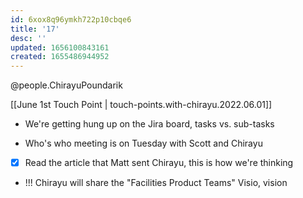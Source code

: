 ```yaml
---
id: 6xox8q96ymkh722p10cbqe6
title: '17'
desc: ''
updated: 1656100843161
created: 1655486944952
---
```


@people.ChirayuPoundarik

[[June 1st Touch Point | touch-points.with-chirayu.2022.06.01]]


- We're getting hung up on the Jira board, tasks vs. sub-tasks

- Who's who meeting is on Tuesday with Scott and Chirayu
- [x] Read the article that Matt sent Chirayu, this is how we're thinking

- !!! Chirayu will share the "Facilities Product Teams" Visio, vision 